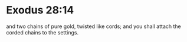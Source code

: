 # Exodus 28:14

and two chains of pure gold, twisted like cords; and you shall attach the corded chains to the settings.
